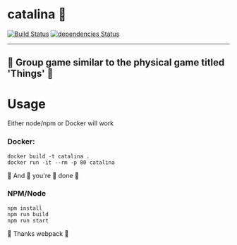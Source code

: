 # catalina 🎸
[![Build Status](https://travis-ci.org/parrotmac/catalina.svg?branch=master)](https://travis-ci.org/parrotmac/catalina)
[![dependencies Status](https://david-dm.org/parrotmac/catalina/status.svg)](https://david-dm.org/parrotmac/catalina)

---


## 🎲 Group game similar to the physical game titled 'Things' 🎲

# Usage

Either node/npm or Docker will work

### Docker:
```
docker build -t catalina .
docker run -it --rm -p 80 catalina
```
🎉 And 🎉 you're 🎉 done 🎉



### NPM/Node
```
npm install
npm run build
npm run start
```
👏 Thanks webpack 👏

